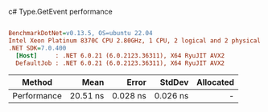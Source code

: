 c# Type.GetEvent performance
``` ini

BenchmarkDotNet=v0.13.5, OS=ubuntu 22.04
Intel Xeon Platinum 8370C CPU 2.80GHz, 1 CPU, 2 logical and 2 physical cores
.NET SDK=7.0.400
  [Host]     : .NET 6.0.21 (6.0.2123.36311), X64 RyuJIT AVX2
  DefaultJob : .NET 6.0.21 (6.0.2123.36311), X64 RyuJIT AVX2


```
|      Method |     Mean |    Error |   StdDev | Allocated |
|------------ |---------:|---------:|---------:|----------:|
| Performance | 20.51 ns | 0.028 ns | 0.026 ns |         - |
